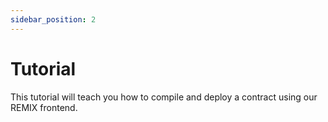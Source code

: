 ```yaml
---
sidebar_position: 2
---
```


# Tutorial

This tutorial will teach you how to compile and deploy a contract using our REMIX frontend.
